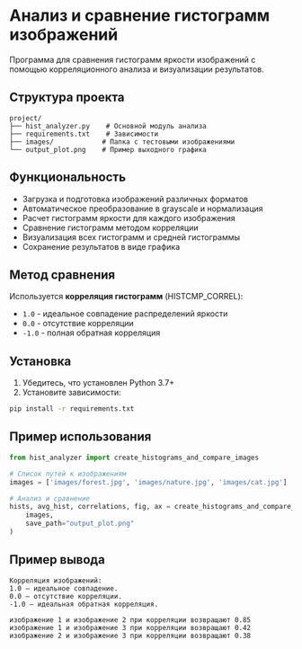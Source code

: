 # Анализ и сравнение гистограмм изображений

Программа для сравнения гистограмм яркости изображений с помощью корреляционного анализа и визуализации результатов.

## Структура проекта
```
project/
├── hist_analyzer.py    # Основной модуль анализа
├── requirements.txt    # Зависимости
├── images/            # Папка с тестовыми изображениями
└── output_plot.png    # Пример выходного графика
```

## Функциональность

- Загрузка и подготовка изображений различных форматов
- Автоматическое преобразование в grayscale и нормализация
- Расчет гистограмм яркости для каждого изображения
- Сравнение гистограмм методом корреляции
- Визуализация всех гистограмм и средней гистограммы
- Сохранение результатов в виде графика

## Метод сравнения

Используется **корреляция гистограмм** (HISTCMP_CORREL):
- `1.0` - идеальное совпадение распределений яркости
- `0.0` - отсутствие корреляции  
- `-1.0` - полная обратная корреляция

## Установка

1. Убедитесь, что установлен Python 3.7+
2. Установите зависимости:
```bash
pip install -r requirements.txt
```

## Пример использования

```python
from hist_analyzer import create_histograms_and_compare_images

# Список путей к изображениям
images = ['images/forest.jpg', 'images/nature.jpg', 'images/cat.jpg']

# Анализ и сравнение
hists, avg_hist, correlations, fig, ax = create_histograms_and_compare_images(
    images, 
    save_path="output_plot.png"
)
```

## Пример вывода
```
Корреляция изображений:
1.0 — идеальное совпадение.
0.0 — отсутствие корреляции.
-1.0 — идеальная обратная корреляция.

изображение 1 и изображение 2 при корреляции возвращают 0.85
изображение 1 и изображение 3 при корреляции возвращают 0.42
изображение 2 и изображение 3 при корреляции возвращают 0.38
```

